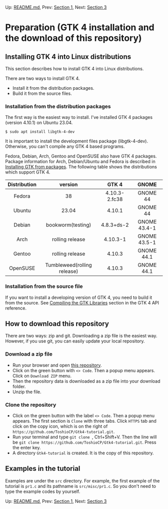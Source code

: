 Up: [README.md](../README.md),  Prev: [Section 1](sec1.md), Next: [Section 3](sec3.md)

# Preparation (GTK 4 installation and the download of this repository)

## Installing GTK 4 into Linux distributions

This section describes how to install GTK 4 into Linux distributions.

There are two ways to install GTK 4.

- Install it from the distribution packages.
- Build it from the source files.

### Installation from the distribution packages

The first way is the easiest way to install.
I've installed GTK 4 packages (version 4.10.1) on Ubuntu 23.04.

~~~
$ sudo apt install libgtk-4-dev
~~~

It is important to install the development files package (libgtk-4-dev).
Otherwise, you can't compile any GTK 4 based programs.

Fedora, Debian, Arch, Gentoo and OpenSUSE also have GTK 4 packages.
Package information for Arch, Debian/Ubuntu and Fedora is described in [Installing GTK from packages](https://www.gtk.org/docs/installations/linux#installing-gtk-from-packages).
The following table shows the distributions which support GTK 4.

|Distribution|          version          |    GTK 4    |   GNOME    |
|:----------:|:-------------------------:|:-----------:|:----------:|
|   Fedora   |            38             |4.10.3-2.fc38|  GNOME 44  |
|   Ubuntu   |           23.04           |   4.10.1    |  GNOME 44  |
|   Debian   |     bookworm(testing)     | 4.8.3+ds-2  |GNOME 43.4-1|
|    Arch    |      rolling release      |  4.10.3-1   |GNOME 43.5-1|
|   Gentoo   |      rolling release      |   4.10.3    | GNOME 44.1 |
|  OpenSUSE  |Tumbleweed(rolling release)|   4.10.3    | GNOME 44.1 |

### Installation from the source file

If you want to install a developing version of GTK 4, you need to build it from the source.
See [Compiling the GTK Libraries](https://docs.gtk.org/gtk4/building.html) section in the GTK 4 API reference.

## How to download this repository

There are two ways: zip and git.
Downloading a zip file is the easiest way.
However, if you use git, you can easily update your local repository.

### Download a zip file

- Run your browser and open [this repository](https://github.com/ToshioCP/Gtk4-tutorial).
- Click on the green button with `<> Code`. Then a popup menu appears. Click on `Download ZIP` menu.
- Then the repository data is downloaded as a zip file into your download folder.
- Unzip the file.

### Clone the repository

- Click on the green button with the label `<> Code`. Then a popup menu appears. The first section is `Clone` with three tabs.
Click `HTTPS` tab and click on the copy icon, which is on the right of `https://github.com/ToshioCP/Gtk4-tutorial.git`.
- Run your terminal and type `git clone `, Ctrl+Shift+V.
Then the line will be `git clone https://github.com/ToshioCP/Gtk4-tutorial.git`.
Press the enter key.
- A directory `Gtk4-tutorial` is created. It is the copy of this repository.

## Examples in the tutorial

Examples are under the `src` directory.
For example, the first example of the tutorial is `pr1.c` and its pathname is `src/misc/pr1.c`.
So you don't need to type the example codes by yourself.

Up: [README.md](../README.md),  Prev: [Section 1](sec1.md), Next: [Section 3](sec3.md)
